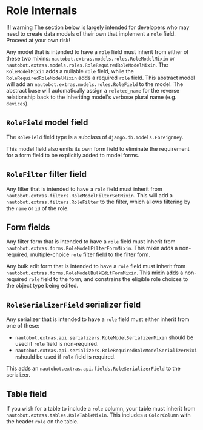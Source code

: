 # Role Internals

!!! warning
    The section below is largely intended for developers who may need to create
    data models of their own that implement a `role` field. Proceed at your
    own risk!

Any model that is intended to have a `role` field must inherit from either of these two mixins: `nautobot.extras.models.roles.RoleModelMixin` or `nautobot.extras.models.roles.RoleRequiredRoleModelMixin`. The `RoleModelMixin` adds a nullable `role` field, while the `RoleRequiredRoleModelMixin` adds a required `role` field. This abstract model will add an `nautobot.extras.models.roles.RoleField` to the model. The abstract base will automatically assign a `related_name` for the reverse relationship back to the inheriting model's verbose plural name (e.g. `devices`).

## `RoleField` model field

The `RoleField` field type is a subclass of `django.db.models.ForeignKey`.

This model field also emits its own form field to eliminate the requirement for a form field to be explicitly added to model forms.

## `RoleFilter` filter field

Any filter that is intended to have a `role` field must inherit from `nautobot.extras.filters.RoleModelFilterSetMixin`. This will add a `nautobot.extras.filters.RoleFilter` to the filter, which allows filtering by the `name` or `id` of the role.

## Form fields

Any filter form that is intended to have a `role` field must inherit from `nautobot.extras.forms.RoleModelFilterFormMixin`. This mixin adds a non-required, multiple-choice `role` filter field to the filter form.

Any bulk edit form that is intended to have a `role` field must inherit from `nautobot.extras.forms.RoleModelBulkEditFormMixin`. This mixin adds a non-required `role` field to the form, and constrains the eligible role choices to the object type being edited.

## `RoleSerializerField` serializer field

Any serializer that is intended to have a `role` field must either inherit from one of these:

- `nautobot.extras.api.serializers.RoleModelSerializerMixin` should be used if `role` field is non-required.
- `nautobot.extras.api.serializers.RoleRequiredRoleModelSerializerMixin`should be used if `role` field is required.

This adds an `nautobot.extras.api.fields.RoleSerializerField` to the serializer.

## Table field

If you wish for a table to include a `role` column, your table must inherit from `nautobot.extras.tables.RoleTableMixin`. This includes a `ColorColumn` with the header `role` on the table.
